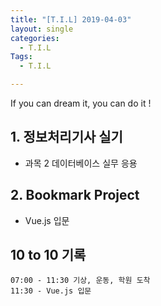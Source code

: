 ```yaml
---
title: "[T.I.L] 2019-04-03"
layout: single
categories:
  - T.I.L
Tags:
  - T.I.L

---
```

If you can dream it, you can do it !    

   
## 1. 정보처리기사 실기  
* 과목 2 데이터베이스 실무 응용    

## 2. Bookmark Project  
* Vue.js 입문
 

## 10 to 10 기록
```
07:00 - 11:30 기상, 운동, 학원 도착  
11:30 - Vue.js 입문  

